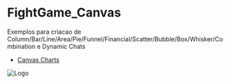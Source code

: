 # FightGame_Canvas

Exemplos para criacao de Column/Bar/Line/Area/Pie/Funnel/Financial/Scatter/Bubble/Box/Whisker/Combination e Dynamic Chats

- [Canvas Charts](https://canvasjs.com/)


![Logo](https://canvasjs.com/wp-content/uploads/2021/02/canvasjs-logo-240x100-1.png)
 